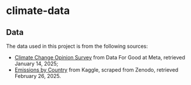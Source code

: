# climate-data

## Data

The data used in this project is from the following sources:
- [Climate Change Opinion Survey](https://dataforgood.facebook.com/dfg/tools/climate-change-opinion-survey) from Data For Good at Meta, retrieved January 14, 2025;
- [Emissions by Country](https://www.kaggle.com/datasets/thedevastator/global-fossil-co2-emissions-by-country-2002-2022?resource=download) from Kaggle, scraped from Zenodo, retrieved February 26, 2025.

